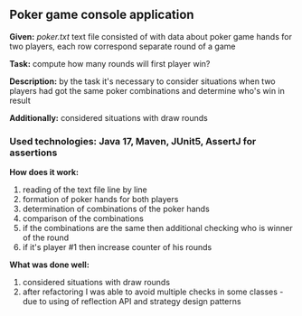 ## Poker game console application

**Given:** _poker.txt_ text file consisted of with data about poker game hands for two players,
each row correspond separate round of a game

**Task:** compute how many rounds will first player win?

**Description:** by the task it's necessary to consider situations when two players had got the same poker combinations and determine who's win in result

**Additionally:** considered situations with draw rounds


### Used technologies: Java 17, Maven, JUnit5, AssertJ for assertions

**How does it work:**
1) reading of the text file line by line
2) formation of poker hands for both players
3) determination of combinations of the poker hands
4) comparison of the combinations
5) if the combinations are the same then additional checking who is winner of the round
6) if it's player #1 then increase counter of his rounds

**What was done well:**
1) considered situations with draw rounds
2) after refactoring I was able to avoid multiple checks in some classes - due to using of reflection API and strategy design patterns